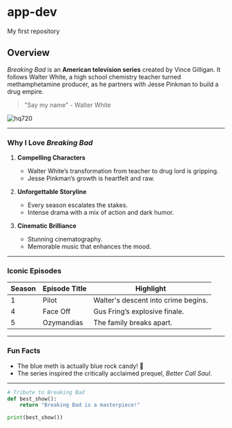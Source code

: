# app-dev
My first repository

## Overview  

*Breaking Bad* is an **American television series** created by Vince Gilligan. It follows Walter White, a high school chemistry teacher turned methamphetamine producer, as he partners with Jesse Pinkman to build a drug empire.  

> "Say my name" - Walter White

![hq720](https://github.com/user-attachments/assets/b0287983-0fbf-4e92-bbb2-bcb1a9c7ab3f)

---

### Why I Love *Breaking Bad*  

1. **Compelling Characters**  
   - Walter White’s transformation from teacher to drug lord is gripping.  
   - Jesse Pinkman’s growth is heartfelt and raw.  

2. **Unforgettable Storyline**  
   - Every season escalates the stakes.  
   - Intense drama with a mix of action and dark humor.  

3. **Cinematic Brilliance**  
   - Stunning cinematography.  
   - Memorable music that enhances the mood.  

---

### Iconic Episodes  

| Season | Episode Title       | Highlight                                |  
|--------|---------------------|------------------------------------------|  
| 1      | Pilot               | Walter's descent into crime begins.      |  
| 4      | Face Off            | Gus Fring’s explosive finale.            |  
| 5      | Ozymandias          | The family breaks apart.                 |  

---

### Fun Facts  

- The blue meth is actually blue rock candy! 🍬  
- The series inspired the critically acclaimed prequel, *Better Call Saul*.  

---

```python
# Tribute to Breaking Bad
def best_show():
    return "Breaking Bad is a masterpiece!"

print(best_show())

